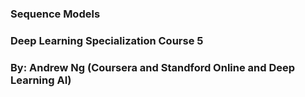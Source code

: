 ### Sequence Models

### Deep Learning Specialization Course 5

### By: Andrew Ng (Coursera and Standford Online and Deep Learning AI)